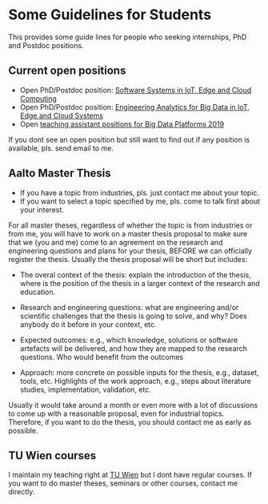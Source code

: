 # Some Guidelines for Students

This provides some guide lines for people who seeking internships, PhD and Postdoc positions.

## Current open positions

* Open PhD/Postdoc position: [Software Systems in IoT, Edge and Cloud Computing](https://rdsea.github.io/openpositions-asre.txt)
* Open PhD/Postdoc position: 	[Engineering Analytics for Big Data in  IoT, Edge and Cloud Systems](https://rdsea.github.io/openpositionsbigdataase.txt)
* Open [teaching assistant positions for Big Data Platforms 2019](https://github.com/linhsolar/bdp/blob/master/jobs/bdp-2019.md)

If you dont see an open position but still want to find out if any position is available, pls. send email to me.

## Aalto Master Thesis

* If you have a topic from industries, pls. just contact me about your topic.
* If you want to select a topic specified by me, pls. come to talk first about your interest.

For all master theses, regardless of whether the topic is from industries or from me, you will have to work on a master thesis proposal to make sure that we (you and me) come to an agreement on the research and engineering questions and plans for your thesis, BEFORE we can officially register the thesis. Usually the thesis proposal will be short but includes:

* The overal context of the thesis: explain the introduction of the thesis, where is the position of the thesis in a larger context of the research and education.
* Research and engineering questions: what  are engineering and/or scientific challenges that the thesis is going to solve, and why? Does anybody do it before in your context, etc.
* Expected outcomes: e.g., which knowledge, solutions or software artefacts will be delivered, and how they are mapped to the research questions. Who would benefit from the outcomes

 * Approach: more concrete on possible inputs for the thesis, e.g., dataset, tools, etc. Highlights of the work approach, e.g., steps about literature studies, implementation, validation, etc.

Usually it would take around a month or even more with a lot of discussions to come up with a reasonable proposal, even for industrial topics. Therefore, if you want to do the thesis, you should contact me as early as possible.

## TU Wien courses

I maintain my teaching right at [TU Wien](http://www.informatik.tuwien.ac.at/) but I dont have regular courses. If you want to do master theses, seminars or other courses, contact me directly.
